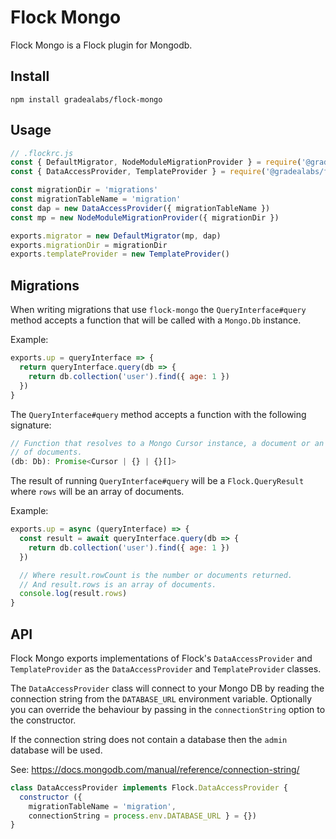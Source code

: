 # Flock Mongo

Flock Mongo is a Flock plugin for Mongodb.

## Install

```
npm install gradealabs/flock-mongo
```

## Usage

```js
// .flockrc.js
const { DefaultMigrator, NodeModuleMigrationProvider } = require('@gradealabs/flock')
const { DataAccessProvider, TemplateProvider } = require('@gradealabs/flock-mongo')

const migrationDir = 'migrations'
const migrationTableName = 'migration'
const dap = new DataAccessProvider({ migrationTableName })
const mp = new NodeModuleMigrationProvider({ migrationDir })

exports.migrator = new DefaultMigrator(mp, dap)
exports.migrationDir = migrationDir
exports.templateProvider = new TemplateProvider()

```

## Migrations

When writing migrations that use `flock-mongo` the `QueryInterface#query`
method accepts a function that will be called with a `Mongo.Db` instance.

Example:
```js
exports.up = queryInterface => {
  return queryInterface.query(db => {
    return db.collection('user').find({ age: 1 })
  })
}
```

The `QueryInterface#query` method accepts a function with the following signature:

```ts
// Function that resolves to a Mongo Cursor instance, a document or an array
// of documents.
(db: Db): Promise<Cursor | {} | {}[]>
```

The result of running `QueryInterface#query` will be a `Flock.QueryResult` where
`rows` will be an array of documents.

Example:
```js
exports.up = async (queryInterface) => {
  const result = await queryInterface.query(db => {
    return db.collection('user').find({ age: 1 })
  })

  // Where result.rowCount is the number or documents returned.
  // And result.rows is an array of documents.
  console.log(result.rows)
}
```

## API

Flock Mongo exports implementations of Flock's `DataAccessProvider` and `TemplateProvider` as the `DataAccessProvider` and `TemplateProvider` classes.

The `DataAccessProvider` class will connect to your Mongo DB by reading
the connection string from the `DATABASE_URL` environment variable. Optionally you
can override the behaviour by passing in the `connectionString` option to the
constructor.

If the connection string does not contain a database then the `admin` database
will be used.

See: https://docs.mongodb.com/manual/reference/connection-string/

```js
class DataAccessProvider implements Flock.DataAccessProvider {
  constructor ({
    migrationTableName = 'migration',
    connectionString = process.env.DATABASE_URL } = {})
}
```
